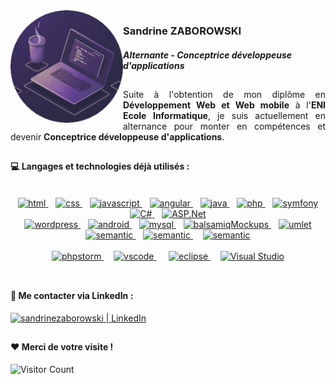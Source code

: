 <img src="https://github.com/SandrineZ3/SandrineZ3/blob/main/img/profilpic.png?raw=true" align="left" width="180px">
<h3>Sandrine ZABOROWSKI</h3>
<h4> 
  
 _Alternante - Conceptrice développeuse d'applications_ 

</h4>

##

<p align="justify">Suite à l'obtention de mon diplôme en <b>Développement Web et Web mobile</b> à l'<b>ENI Ecole Informatique</b>, je suis actuellement en alternance pour monter en compétences et devenir <b>Conceptrice développeuse d'applications</b>.</p> 

##

#### :computer: Langages et technologies déjà utilisés :
<br>
<div align="center">
<div>
<a href="https://en.wikipedia.org/wiki/HTML">
  <img alt="html" src="https://devstickers.com/assets/img/pro/iqm9.png" width="80">
</a>&nbsp;&nbsp;
<a href="https://en.wikipedia.org/wiki/CCS3">
  <img alt="css" src="https://devstickers.com/assets/img/pro/8pnd.png" width="80">
</a>&nbsp;&nbsp;
<a href="https://en.wikipedia.org/wiki/JavaScript">
  <img alt="javascript" src="https://devstickers.com/assets/img/pro/i4eg.png" width="80">
</a>&nbsp;&nbsp;
<a href="https://angular.io/">
  <img alt="angular" src="https://upload.wikimedia.org/wikipedia/commons/thumb/c/cf/Angular_full_color_logo.svg/512px-Angular_full_color_logo.svg.png" width="80">
</a>&nbsp;&nbsp;
<a href="https://www.java.com/">
  <img alt="java" src="https://devstickers.com/assets/img/pro/7kaq.png" width="80">
</a>&nbsp;&nbsp;
<a href="https://www.php.net/">
  <img alt="php" src="https://upload.wikimedia.org/wikipedia/commons/thumb/2/27/PHP-logo.svg/131px-PHP-logo.svg.png" height="60">
</a>&nbsp;&nbsp;
<a href="https://symfony.com/">
  <img alt="symfony" src="https://w3h7y6p9.stackpathcdn.com/wp-content/uploads/2017/03/symfony_logo_vertical.png" width="80">
</a>
<a href="https://docs.microsoft.com/fr-fr/dotnet/csharp/">
  <img alt="C#" src="https://upload.wikimedia.org/wikipedia/commons/4/4f/Csharp_Logo.png?20180210215736" height="100">
</a>&nbsp;&nbsp;
<a href="https://dotnet.microsoft.com/en-us/apps/aspnet">
  <img alt="ASP.Net" src="https://msaccesssolutions.com/images/asp-net-logo.png" width="85">
</a>
</div>
<div>
<a href="https://fr.wordpress.org/">
  <img alt="wordpress" src="https://wpformation.com/wp-content/uploads/2019/08/wordpress-brands.png.webp" width="80">
</a>&nbsp;&nbsp;
<a href="https://www.android.com/">
  <img alt="android" src="https://devstickers.com/assets/img/pro/zl8i.png" width="80">
</a>&nbsp;&nbsp;
<a href="https://www.mysql.com/fr/">
  <img alt="mysql" src="https://upload.wikimedia.org/wikipedia/fr/thumb/6/62/MySQL.svg/langfr-220px-MySQL.svg.png" width="100">
</a>&nbsp;&nbsp;
<a href="https://balsamiq.com/">
  <img alt="balsamiqMockups" src="https://blog.balsamiq.com/wp-content/uploads/2017/09/Balsamiq-Wireframes-Thumbnail-Final-0.png" width="110">
</a>&nbsp;&nbsp;
<a href="https://www.umlet.com/">
  <img alt="umlet" src="https://www.umlet.com/pic/UMLet_logo_small.png" width="75">
</a>
  </div>
  <div>
<a href="https://tailwindcss.com/">
  <img alt="semantic" src="https://upload.wikimedia.org/wikipedia/commons/thumb/d/d5/Tailwind_CSS_Logo.svg/600px-Tailwind_CSS_Logo.svg.png" width="80">
</a>&nbsp;&nbsp;
<a href="https://semantic-ui.com/">
  <img alt="semantic" src="https://grafikart.fr/uploads/icons/semantic-ui.svg" width="70">
</a>&nbsp;&nbsp;&nbsp;
<a href="https://getbootstrap.com/">
  <img alt="semantic" src="https://ecofemina.fr/wp-content/uploads/2016/03/bootstrap-logo.jpg" width="70">
</a>
</div>
<br>
<div>
<a href="https://www.jetbrains.com/fr-fr/phpstorm/">
  <img alt="phpstorm" src="https://upload.wikimedia.org/wikipedia/commons/thumb/c/c9/PhpStorm_Icon.svg/langfr-220px-PhpStorm_Icon.svg.png" width="70">
</a>&nbsp;&nbsp;&nbsp;
<a href="https://code.visualstudio.com/">
  <img alt="vscode" src="https://devstickers.com/assets/img/pro/saxu.png" width="70"> 
</a>&nbsp;&nbsp;&nbsp;&nbsp;
<a href="https://www.eclipse.org/downloads/packages/release/mars/r/eclipse-ide-java-developers">
  <img alt="eclipse" src="https://camo.githubusercontent.com/fe0556b888413cca3d7620c42a68eedcc976c04cd3d5512e68531896d76c2d1c/68747470733a2f2f332e62702e626c6f6773706f742e636f6d2f2d2d4944766a5052436169632f5673394644446676484f492f41414141414141414244552f35756d6c615f36516a42492f73313630302f45636c697073652d6c756e612e706e67" height="70"> 
</a>&nbsp;&nbsp;&nbsp;
<a href="https://visualstudio.microsoft.com/fr/">
  <img alt="Visual Studio" src="https://upload.wikimedia.org/wikipedia/commons/thumb/5/59/Visual_Studio_Icon_2019.svg/120px-Visual_Studio_Icon_2019.svg.png" width="65">
</a>
</div>
</div>
<br>

##
#### :handshake: Me contacter via LinkedIn :
<a href="https://www.linkedin.com/in/sandrine-zaborowski-089351204/" target="_blank"><img alt="sandrinezaborowski | LinkedIn" height="40px" src="https://upload.wikimedia.org/wikipedia/commons/thumb/8/80/LinkedIn_Logo_2013.svg/512px-LinkedIn_Logo_2013.svg.png"/></a>

##
#### :hearts: Merci de votre visite !
![Visitor Count](https://profile-counter.glitch.me/SandrineZ3/count.svg)
